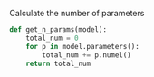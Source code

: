 Calculate the number of parameters
```python
def get_n_params(model):
    total_num = 0
    for p in model.parameters():
        total_num += p.numel()
    return total_num
```
